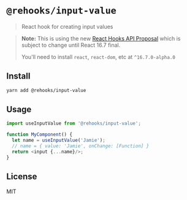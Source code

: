 # `@rehooks/input-value`

> React hook for creating input values

> **Note:** This is using the new [React Hooks API Proposal](https://reactjs.org/docs/hooks-intro.html)
> which is subject to change until React 16.7 final.
>
> You'll need to install `react`, `react-dom`, etc at `^16.7.0-alpha.0`

## Install

```sh
yarn add @rehooks/input-value
```

## Usage

```js
import useInputValue from '@rehooks/input-value';

function MyComponent() {
  let name = useInputValue('Jamie');
  // name = { value: 'Jamie', onChange: [Function] }
  return <input {...name}/>;
}
```

## License

MIT

